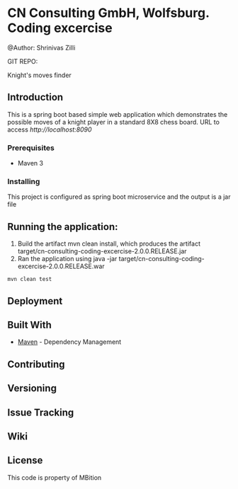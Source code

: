 # CN Consulting GmbH, Wolfsburg. Coding excercise

@Author: Shrinivas Zilli

GIT REPO: 

Knight's moves finder

## Introduction
This is a spring boot based simple web application which demonstrates the possible moves of a knight player in a standard 8X8 chess board. URL to access *http://localhost:8090*


### Prerequisites

* Maven 3

### Installing

This project is configured as spring boot microservice and the output is a jar file

## Running the application:

1. Build the artifact mvn clean install, which produces the artifact target/cn-consulting-coding-excercise-2.0.0.RELEASE.jar
2. Ran the application using java -jar target/cn-consulting-coding-excercise-2.0.0.RELEASE.war

```
mvn clean test
```


## Deployment


## Built With

* [Maven](https://maven.apache.org/) - Dependency Management

## Contributing


## Versioning


## Issue Tracking


## Wiki


## License

This code is property of MBition 

